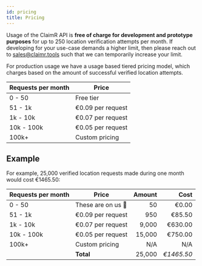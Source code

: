```yaml
---
id: pricing
title: Pricing
---
```


Usage of the ClaimR API is **free of charge for development and prototype purposes** for up to 250 location verification attempts per month. If developing for your use-case demands a higher limit, then please reach out to [sales@claimr.tools](mailto:sales@claimr.tools) such that we can temporarily increase your limit.

For production usage we have a usage based tiered pricing model, which charges based on the amount of successful verified location attempts.

| Requests per month | Price             |
| ------------------ | ----------------- |
| 0 - 50             | Free tier         |
| 51 - 1k            | €0.09 per request |
| 1k - 10k           | €0.07 per request |
| 10k - 100k         | €0.05 per request |
| 100k+              | Custom pricing    |

## Example

For example, 25,000 verified location requests made during one month would cost €1465.50:

| Requests per month | Price              | Amount |       Cost |
| :----------------- | ------------------ | -----: | ---------: |
| 0 - 50             | These are on us 🎉 |     50 |      €0.00 |
| 51 - 1k            | €0.09 per request  |    950 |     €85.50 |
| 1k - 10k           | €0.07 per request  |  9,000 |    €630.00 |
| 10k - 100k         | €0.05 per request  | 15,000 |    €750.00 |
| 100k+              | Custom pricing     |    N/A |        N/A |
|                    | **Total**          | 25,000 | _€1465.50_ |
